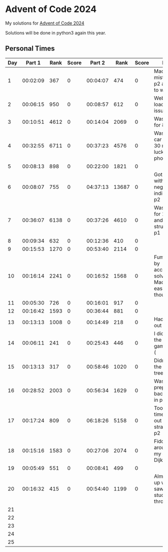 # Advent of Code 2024

My solutions for [Advent of Code 2024](https://adventofcode.com/2024)

Solutions will be done in python3 again this year.

## Personal Times

| Day | Part 1   | Rank  | Score | Part 2   | Rank  | Score | Notes
| --- | -------- | ----- | ----- | -------- | ----- | ----- | ----
| 1   | 00:02:09 | 367   | 0     | 00:04:07 | 474   | 0     | Made a silly mistake on p2 and had to wait...
| 2   | 00:06:15 | 950   | 0     | 00:08:57 | 612   | 0     | Website loading issues...
| 3   | 00:10:51 | 4612  | 0     | 00:14:04 | 2069  | 0     | Was busy for 8 min
| 4   | 00:32:55 | 6711  | 0     | 00:37:23 | 4576  | 0     | Was in the car again for 30 min. No luck with my phone...
| 5   | 00:08:13 | 898   | 0     | 00:22:00 | 1821  | 0     | 
| 6   | 00:08:07 | 755   | 0     | 04:37:13 | 13687 | 0     | Got stuck with negative indices on p2
| 7   | 00:36:07 | 6138  | 0     | 00:37:26 | 4610  | 0     | Was busy for 15 min, and struggled on p1
| 8   | 00:09:34 | 632   | 0     | 00:12:36 | 410   | 0     | 
| 9   | 00:15:53 | 1270  | 0     | 00:53:40 | 2114  | 0     | 
| 10  | 00:16:14 | 2241  | 0     | 00:16:52 | 1568  | 0     | Fumbled p1 by accidentally solving p2. Made p2 easier though
| 11  | 00:05:30 | 726   | 0     | 00:16:01 | 917   | 0     | 
| 12  | 00:16:42 | 1593  | 0     | 00:36:44 | 881   | 0     | 
| 13  | 00:13:13 | 1008  | 0     | 00:14:49 | 218   | 0     | Had to break out sympy
| 14  | 00:06:11 | 241   | 0     | 00:25:43 | 446   | 0     | I didn't enjoy the guessing game of p2 :(
| 15  | 00:13:13 | 317   | 0     | 00:58:46 | 1020  | 0     | Didn't enjoy the hidden tree for p2...
| 16  | 00:28:52 | 2003  | 0     | 00:56:34 | 1629  | 0     | Wasn't prepared for backtracking in p2
| 17  | 00:17:24 | 809   | 0     | 06:18:26 | 5158  | 0     | Took a long time to work out the strategy for p2
| 18  | 00:15:16 | 1583  | 0     | 00:27:06 | 2074  | 0     | Fiddled around with my existing Dijkstra's...
| 19  | 00:05:49 | 551   | 0     | 00:08:41 | 499   | 0     | 
| 20  | 00:16:32 | 415   | 0     | 00:54:40 | 1199  | 0     | Almost gave up when I saw p2, but stuck it through
| 21  |          |       |       |          |       |       | 
| 22  |          |       |       |          |       |       | 
| 23  |          |       |       |          |       |       | 
| 24  |          |       |       |          |       |       | 
| 25  |          |       |       |          |       |       | 
